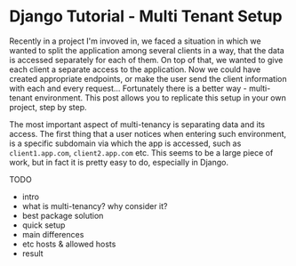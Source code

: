 # Django Tutorial - Multi Tenant Setup

Recently in a project I'm invoved in, we faced a situation in which we wanted to split the application among several clients in a way, that the data is accessed separately for each of them. On top of that, we wanted to give each client a separate access to the application. Now we could have created appropriate endpoints, or make the user send the client information with each and every request... Fortunately there is a better way - multi-tenant environment. This post allows you to replicate this setup in your own project, step by step.

The most important aspect of multi-tenancy is separating data and its access. The first thing that a user notices when entering such environment, is a specific subdomain via which the app is accessed, such as `client1.app.com`, `client2.app.com` etc. This seems to be a large piece of work, but in fact it is pretty easy to do, especially in Django. 

TODO
- intro
- what is multi-tenancy? why consider it?
- best package solution
- quick setup
- main differences
- etc hosts & allowed hosts
- result